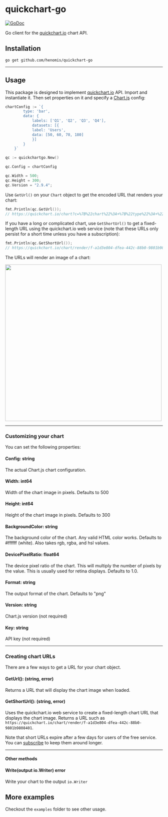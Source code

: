 # quickchart-go

[![GoDoc](https://godoc.org/github.com/jordan-wright/email?status.svg)](https://godoc.org/github.com/jordan-wright/email)

Go client for the [quickchart.io](https://quickchart.io/) chart API.



## Installation



```
go get github.com/henomis/quickchart-go
```
---
## Usage

This package is designed to implement [quickchart.io](https://quickchart.io) API. Import and instantiate it.  Then set properties on it and specify a [Chart.js](https://chartjs.org) config:

```go
chartConfig := `{
		type: 'bar',
		data: {
			labels: ['Q1', 'Q2', 'Q3', 'Q4'],
			datasets: [{
			label: 'Users',
			data: [50, 60, 70, 180]
			}]
		}
	}`

qc := quickchartgo.New()

qc.Config = chartConfig

qc.Width = 500;
qc.Height = 300;
qc.Version = "2.9.4";

```

Use `GetUrl()` on your `Chart` object to get the encoded URL that renders your chart:

```go
fmt.Println(qc.GetUrl());
// https://quickchart.io/chart?c=%7B%22chart%22%3A+%7B%22type%22%3A+%22bar%22%2C+%22data%22%3A+%7B%22labels%22%3A+%5B%22Hello+world%22%2C+%22Test%22%5D%2C+%22datasets%22%3A+%5B%7B%22label%22%3A+%22Foo%22%2C+%22data%22%3A+%5B1%2C+2%5D%7D%5D%7D%7D%7D&w=600&h=300&bkg=%23ffffff&devicePixelRatio=2.0&f=png
```

If you have a long or complicated chart, use `GetShortUrl()` to get a fixed-length URL using the quickchart.io web service (note that these URLs only persist for a short time unless you have a subscription):

```go
fmt.Println(qc.GetShortUrl());
// https://quickchart.io/chart/render/f-a1d3e804-dfea-442c-88b0-9801b9808401
```

The URLs will render an image of a chart:

<img src="https://quickchart.io/chart?c=%7B%22type%22%3A+%22bar%22%2C+%22data%22%3A+%7B%22labels%22%3A+%5B%22Hello+world%22%2C+%22Test%22%5D%2C+%22datasets%22%3A+%5B%7B%22label%22%3A+%22Foo%22%2C+%22data%22%3A+%5B1%2C+2%5D%7D%5D%7D%7D&w=600&h=300&bkg=%23ffffff&devicePixelRatio=2.0&f=png" width="500" />

---

### Customizing your chart

You can set the following properties:

#### Config: string
The actual Chart.js chart configuration.

#### Width: int64
Width of the chart image in pixels.  Defaults to 500

#### Height: int64
Height of the chart image  in pixels.  Defaults to 300

#### BackgroundColor: string
The background color of the chart. Any valid HTML color works. Defaults to #ffffff (white). Also takes rgb, rgba, and hsl values.

#### DevicePixelRatio: float64
The device pixel ratio of the chart. This will multiply the number of pixels by the value. This is usually used for retina displays. Defaults to 1.0.

#### Format: string
The output format of the chart. Defaults to "png"

#### Version: string
Chart.js version (not required)

#### Key: string
API key (not required)

---

### Creating chart URLs

There are a few ways to get a URL for your chart object.

#### GetUrl(): (string, error)

Returns a URL that will display the chart image when loaded.

#### GetShortUrl(): (string, error)

Uses the quickchart.io web service to create a fixed-length chart URL that displays the chart image.  Returns a URL such as `https://quickchart.io/chart/render/f-a1d3e804-dfea-442c-88b0-9801b9808401`.

Note that short URLs expire after a few days for users of the free service.  You can [subscribe](https://quickchart.io/pricing/) to keep them around longer.

---

#### Other methods

#### Write(output io.Writer) error

Write your chart to the output `io.Writer`

## More examples

Checkout the `examples` folder to see other usage.